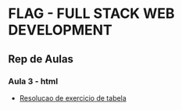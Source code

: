 # FLAG - FULL STACK WEB DEVELOPMENT
## Rep de Aulas
### Aula 3 - html

- [Resolucao de exercicio de tabela](/html/aula3/resolucao_tabela/index.html)


